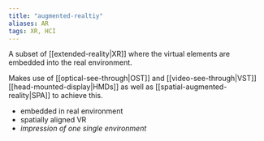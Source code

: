 ```yaml
---
title: "augmented-realtiy"
aliases: AR
tags: XR, HCI
---
```


A subset of [[extended-reality|XR]] where the virtual elements are embedded into the real environment.

Makes use of [[optical-see-through|OST]] and [[video-see-through|VST]] [[head-mounted-display|HMDs]] as well as [[spatial-augmented-reality|SPA]] to achieve this.

- embedded in real environment
- spatially aligned VR
- _impression of one single environment_
